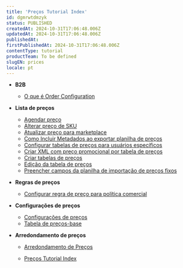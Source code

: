 ```yaml
---
title: 'Preços Tutorial Index'
id: dgmrwtdmzyk
status: PUBLISHED
createdAt: 2024-10-31T17:06:48.006Z
updatedAt: 2024-10-31T17:06:48.006Z
publishedAt: 
firstPublishedAt: 2024-10-31T17:06:48.006Z
contentType: tutorial
productTeam: To be defined
slugEN: prices
locale: pt
---
```


- **B2B**

  - [O que é Order Configuration](pt/docs/tutorial/o-que-e-order-configuration)


- **Lista de preços**

  - [Agendar preço](pt/docs/tutorial/agendar-preco)
  - [Alterar preço de SKU](pt/docs/tutorial/alteracao-de-preco-de-sku)
  - [Atualizar preço para marketplace](pt/docs/tutorial/atualizando-preco-para-marketplace)
  - [Como Incluir Metadados ao exportar planilha de preços](pt/docs/tutorial/como-incluir-metadados-ao-exportar-planilha-de-precos)
  - [Configurar tabelas de preços para usuários específicos](pt/docs/tutorial/configurar-price-tables-especificas)
  - [Criar XML com preço promocional por tabela de preços](pt/docs/tutorial/criando-um-xml-com-preco-promocional-por-tabela-de-preco)
  - [Criar tabelas de preços ](pt/docs/tutorial/criar-tabelas-de-precos)
  - [Edição da tabela de preços](pt/docs/tutorial/edicao-da-tabela-de-precos)
  - [Preencher campos da planilha de importação de preços fixos](pt/docs/tutorial/preencher-campos-da-planilha-de-importacao-de-precos-fixos)


- **Regras de preços**

  - [Configurar regra de preço para política comercial](pt/docs/tutorial/configurar-regra-de-preco-para-politica-comercial)


- **Configurações de preços**

  - [Configurações de preços](pt/docs/tutorial/configuracoes-de-precos)
  - [Tabela de preços-base](pt/docs/tutorial/tabela-de-precos-base)


- **Arredondamento de preços**

  - [Arredondamento de Preços](pt/docs/tutorial/arredondamento-de-precos)


  - [Preços Tutorial Index](pt/docs/tutorial/index-pt-tutorial-prices)

